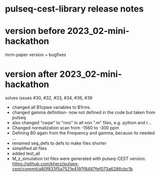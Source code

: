 # pulseq-cest-library release notes

# version before 2023_02-mini-hackathon
mrm-paper version + bugfixes

# version after 2023_02-mini-hackathon
solves issues
#30, #32, #33, #34, #36, #39

- changed all B1cpwe variables to B1rms.
- changed gamma definition- now not defined in the code but taken from pulseq
- also changed "cwpe" to "rms" in all non ".m" files, e.g. python and r…
- Changed normalization scan from -1560 to -300 ppm
- Defining B0 again from the Frequency and gamma, because its needed …
- renamed  seq_defs to defs to make files shorter
- simplified all files 
- added test_all 
- M_z_simulation txt files were generated with pulseq-CEST version: https://github.com/kherz/pulseq-cest/commit/a80f833f5a7521e4197f8487fef073a6286cbc1b



